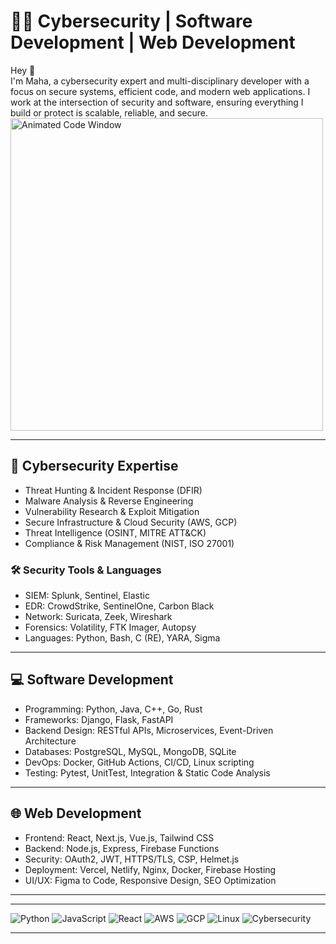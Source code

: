 # 👨‍💻 Cybersecurity | Software Development | Web Development

Hey 👋  
I'm Maha, a cybersecurity expert and multi-disciplinary developer with a focus on secure systems, efficient code, and modern web applications. I work at the intersection of security and software, ensuring everything I build or protect is scalable, reliable, and secure.
<img src="https://icons8.com/illustrations/t/code-window/animated--y" width="500" alt="Animated Code Window"/>



---

## 🔐 Cybersecurity Expertise
- Threat Hunting & Incident Response (DFIR)
- Malware Analysis & Reverse Engineering
- Vulnerability Research & Exploit Mitigation
- Secure Infrastructure & Cloud Security (AWS, GCP)
- Threat Intelligence (OSINT, MITRE ATT&CK)
- Compliance & Risk Management (NIST, ISO 27001)

### 🛠️ Security Tools & Languages
- SIEM: Splunk, Sentinel, Elastic
- EDR: CrowdStrike, SentinelOne, Carbon Black
- Network: Suricata, Zeek, Wireshark
- Forensics: Volatility, FTK Imager, Autopsy
- Languages: Python, Bash, C (RE), YARA, Sigma

---

## 💻 Software Development
- Programming: Python, Java, C++, Go, Rust
- Frameworks: Django, Flask, FastAPI
- Backend Design: RESTful APIs, Microservices, Event-Driven Architecture
- Databases: PostgreSQL, MySQL, MongoDB, SQLite
- DevOps: Docker, GitHub Actions, CI/CD, Linux scripting
- Testing: Pytest, UnitTest, Integration & Static Code Analysis

---

## 🌐 Web Development
- Frontend: React, Next.js, Vue.js, Tailwind CSS
- Backend: Node.js, Express, Firebase Functions
- Security: OAuth2, JWT, HTTPS/TLS, CSP, Helmet.js
- Deployment: Vercel, Netlify, Nginx, Docker, Firebase Hosting
- UI/UX: Figma to Code, Responsive Design, SEO Optimization

---


---

![Python](https://img.shields.io/badge/Python-3776AB?style=for-the-badge&logo=python&logoColor=white)
![JavaScript](https://img.shields.io/badge/JavaScript-F0DB4F?style=for-the-badge&logo=javascript&logoColor=black)
![React](https://img.shields.io/badge/React-20232A?style=for-the-badge&logo=react&logoColor=61DAFB)
![AWS](https://img.shields.io/badge/AWS-232F3E?style=for-the-badge&logo=amazonaws&logoColor=white)
![GCP](https://img.shields.io/badge/GCP-4285F4?style=for-the-badge&logo=googlecloud&logoColor=white)
![Linux](https://img.shields.io/badge/Linux-FCC624?style=for-the-badge&logo=linux&logoColor=black)
![Cybersecurity](https://img.shields.io/badge/Security-Zone-red?style=for-the-badge&logo=protonmail&logoColor=white)

---

